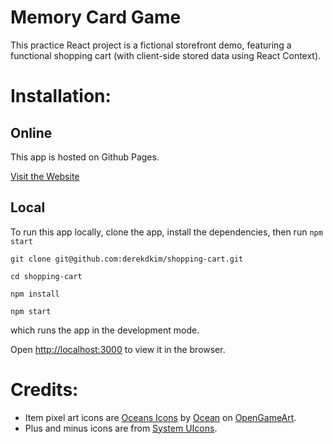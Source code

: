 # Memory Card Game

This practice React project is a fictional storefront demo, featuring a functional shopping cart (with client-side stored data using React Context).

# Installation:
  
## Online

This app is hosted on Github Pages.

[Visit the Website](https://derekdkim.github.io/shopping-cart/)

## Local

To run this app locally, clone the app, install the dependencies, then run `npm start`

```
git clone git@github.com:derekdkim/shopping-cart.git

cd shopping-cart

npm install

npm start

```
which runs the app in the development mode.

Open [http://localhost:3000](http://localhost:3000) to view it in the browser.

# Credits:

- Item pixel art icons are [Oceans Icons](https://opengameart.org/content/oceans-icons) by [Ocean](https://opengameart.org/users/ocean) on [OpenGameArt](https://opengameart.org/).
- Plus and minus icons are from [System UIcons](https://systemuicons.com/).